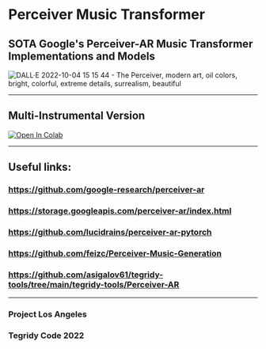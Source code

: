 # Perceiver Music Transformer
## SOTA Google's Perceiver-AR Music Transformer Implementations and Models

![DALL·E 2022-10-04 15 15 44 - The Perceiver, modern art, oil colors, bright, colorful, extreme details, surrealism, beautiful](https://user-images.githubusercontent.com/56325539/193941485-bf1c4fc0-5439-49e7-97db-85d87ac9ea88.png)

***

## Multi-Instrumental Version

[![Open In Colab][colab-badge]][colab-notebook]

[colab-notebook]: <https://colab.research.google.com/github/asigalov61/Perceiver-Music-Transformer/blob/main/Perceiver_Multi_Instrumental.ipynb>
[colab-badge]: <https://colab.research.google.com/assets/colab-badge.svg>

***

## Useful links:

### https://github.com/google-research/perceiver-ar
### https://storage.googleapis.com/perceiver-ar/index.html
### https://github.com/lucidrains/perceiver-ar-pytorch
### https://github.com/feizc/Perceiver-Music-Generation
### https://github.com/asigalov61/tegridy-tools/tree/main/tegridy-tools/Perceiver-AR

***

### Project Los Angeles
### Tegridy Code 2022

